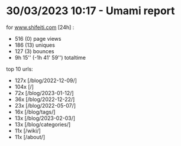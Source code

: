 # 30/03/2023 10:17 - Umami report
for www.shifeiti.com [24h] :

 - 516 (0) page views
 - 186 (13) uniques
 - 127 (3) bounces
 - 9h 15'' (-1h 41' 59'') totaltime


top 10 urls:
 - 127x [/blog/2022-12-09/]
 - 104x [/]
 - 72x [/blog/2023-01-12/]
 - 36x [/blog/2022-12-22/]
 - 23x [/blog/2022-05-07/]
 - 16x [/blog/tags/]
 - 13x [/blog/2023-02-03/]
 - 13x [/blog/categories/]
 - 11x [/wiki/]
 - 11x [/about/]


